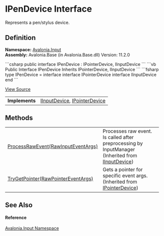 # IPenDevice Interface


Represents a pen/stylus device.



## Definition
**Namespace:** <a href="N_Avalonia_Input">Avalonia.Input</a>  
**Assembly:** Avalonia.Base (in Avalonia.Base.dll) Version: 11.2.0

<Tabs groupId="api-code-preview">
<TabItem value="csharp" label="C#">
```csharp
public interface IPenDevice : IPointerDevice, 
	IInputDevice
```
</TabItem>
<TabItem value="vb" label="VB">
```vb
Public Interface IPenDevice
	Inherits IPointerDevice, IInputDevice
```
</TabItem>
<TabItem value="fsharp" label="F#">
```fsharp
type IPenDevice = 
    interface
        interface IPointerDevice
        interface IInputDevice
    end
```
</TabItem>
</Tabs>



<a href="https://github.com/AvaloniaUI/Avalonia/tree/master/src/Avalonia.Base/Input/IPenDevice.cs" title="View the source code">View Source</a>

<table>
<tr><td><strong>Implements</strong></td><td><a href="T_Avalonia_Input_IInputDevice">IInputDevice</a>, <a href="T_Avalonia_Input_IPointerDevice">IPointerDevice</a></td></tr>
</table>



## Methods
<table>
<tr>
<td><a href="M_Avalonia_Input_IInputDevice_ProcessRawEvent">ProcessRawEvent(RawInputEventArgs)</a></td>
<td>Processes raw event. Is called after preprocessing by InputManager<br />(Inherited from <a href="T_Avalonia_Input_IInputDevice">IInputDevice</a>)</td>
</tr>
<tr>
<td><a href="M_Avalonia_Input_IPointerDevice_TryGetPointer">TryGetPointer(RawPointerEventArgs)</a></td>
<td>Gets a pointer for specific event args.<br />(Inherited from <a href="T_Avalonia_Input_IPointerDevice">IPointerDevice</a>)</td>
</tr>
</table>

## See Also


#### Reference
<a href="N_Avalonia_Input">Avalonia.Input Namespace</a>  
